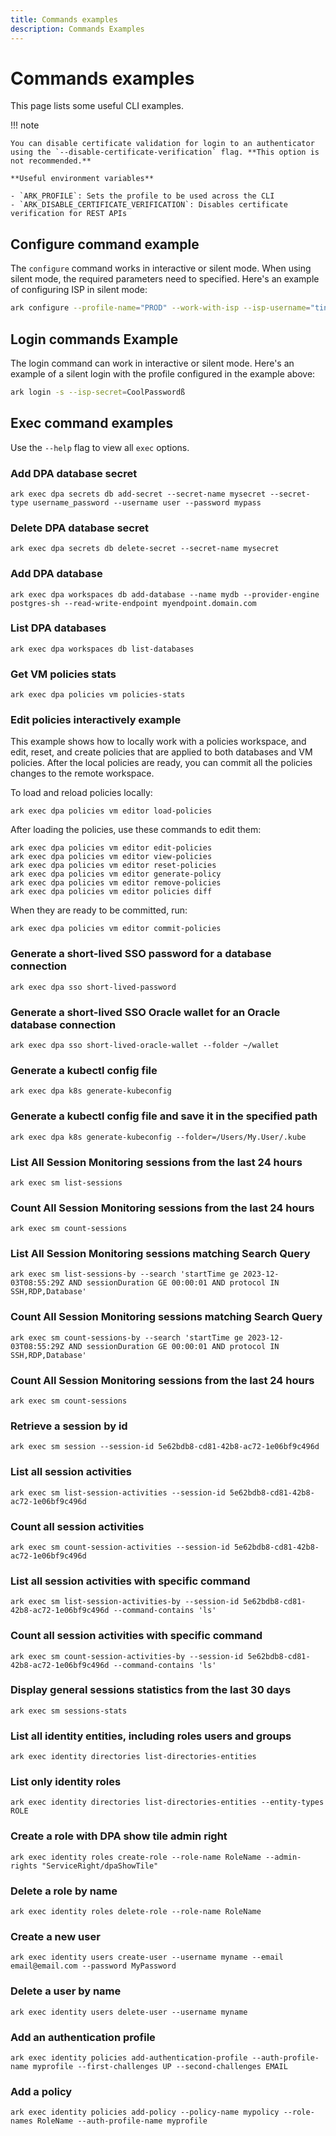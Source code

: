 ```yaml
---
title: Commands examples
description: Commands Examples
---
```


# Commands examples

This page lists some useful CLI examples.

!!! note

    You can disable certificate validation for login to an authenticator using the `--disable-certificate-verification` flag. **This option is not recommended.**

    **Useful environment variables**

    - `ARK_PROFILE`: Sets the profile to be used across the CLI
    - `ARK_DISABLE_CERTIFICATE_VERIFICATION`: Disables certificate verification for REST APIs

## Configure command example

The `configure` command works in interactive or silent mode. When using silent mode, the required parameters need to specified. Here's an example of configuring ISP in silent mode:

```bash linenums="0"
ark configure --profile-name="PROD" --work-with-isp --isp-username="tina@cyberark.cloud.12345" --silent --allow-output
```

## Login commands Example

The login command can work in interactive or silent mode. Here's an example of a silent login with the profile configured in the example above:
```bash linenums="0"
ark login -s --isp-secret=CoolPasswordß
```

## Exec command examples

Use the `--help` flag to view all `exec` options.

### Add DPA database secret

```shell linenums="0"
ark exec dpa secrets db add-secret --secret-name mysecret --secret-type username_password --username user --password mypass
```

### Delete DPA database secret

```shell linenums="0"
ark exec dpa secrets db delete-secret --secret-name mysecret
```

### Add DPA database

```shell linenums="0"
ark exec dpa workspaces db add-database --name mydb --provider-engine postgres-sh --read-write-endpoint myendpoint.domain.com
```

### List DPA databases

```shell linenums="0"
ark exec dpa workspaces db list-databases
```

### Get VM policies stats

```shell linenums="0"
ark exec dpa policies vm policies-stats
```

### Edit policies interactively example

This example shows how to locally work with a policies workspace, and edit, reset, and create policies that are applied to both databases and VM policies. After the local policies are ready, you can commit all the policies changes to the remote workspace.

To load and reload policies locally:

```shell linenums="0"
ark exec dpa policies vm editor load-policies
```

After loading the policies, use these commands to edit them:
```shell
ark exec dpa policies vm editor edit-policies
ark exec dpa policies vm editor view-policies
ark exec dpa policies vm editor reset-policies
ark exec dpa policies vm editor generate-policy
ark exec dpa policies vm editor remove-policies
ark exec dpa policies vm editor policies diff
```

When they are ready to be committed, run:
```shell linenums="0"
ark exec dpa policies vm editor commit-policies
```

### Generate a short-lived SSO password for a database connection
```shell linenums="0"
ark exec dpa sso short-lived-password
```

### Generate a short-lived SSO Oracle wallet for an Oracle database connection
```shell linenums="0"
ark exec dpa sso short-lived-oracle-wallet --folder ~/wallet
```

### Generate a kubectl config file 
```shell linenums="0"
ark exec dpa k8s generate-kubeconfig 
```

### Generate a kubectl config file and save it in the specified path
```shell linenums="0"
ark exec dpa k8s generate-kubeconfig --folder=/Users/My.User/.kube
```

### List All Session Monitoring sessions from the last 24 hours
```shell
ark exec sm list-sessions
```

### Count All Session Monitoring sessions from the last 24 hours
```shell
ark exec sm count-sessions
```

### List All Session Monitoring sessions matching Search Query
```shell
ark exec sm list-sessions-by --search 'startTime ge 2023-12-03T08:55:29Z AND sessionDuration GE 00:00:01 AND protocol IN SSH,RDP,Database'
```

### Count All Session Monitoring sessions matching Search Query
```shell
ark exec sm count-sessions-by --search 'startTime ge 2023-12-03T08:55:29Z AND sessionDuration GE 00:00:01 AND protocol IN SSH,RDP,Database'
```

### Count All Session Monitoring sessions from the last 24 hours
```shell
ark exec sm count-sessions
```

### Retrieve a session by id
```shell
ark exec sm session --session-id 5e62bdb8-cd81-42b8-ac72-1e06bf9c496d
```

### List all session activities
```shell
ark exec sm list-session-activities --session-id 5e62bdb8-cd81-42b8-ac72-1e06bf9c496d
```

### Count all session activities
```shell
ark exec sm count-session-activities --session-id 5e62bdb8-cd81-42b8-ac72-1e06bf9c496d
```

### List all session activities with specific command
```shell
ark exec sm list-session-activities-by --session-id 5e62bdb8-cd81-42b8-ac72-1e06bf9c496d --command-contains 'ls'
```

### Count all session activities with specific command
```shell
ark exec sm count-session-activities-by --session-id 5e62bdb8-cd81-42b8-ac72-1e06bf9c496d --command-contains 'ls'
```

### Display general sessions statistics from the last 30 days
```shell
ark exec sm sessions-stats
```

### List all identity entities, including roles users and groups
```shell
ark exec identity directories list-directories-entities
```

### List only identity roles
```shell
ark exec identity directories list-directories-entities --entity-types ROLE
```

### Create a role with DPA show tile admin right
```shell
ark exec identity roles create-role --role-name RoleName --admin-rights "ServiceRight/dpaShowTile"
```

### Delete a role by name
```shell
ark exec identity roles delete-role --role-name RoleName
```

### Create a new user
```shell
ark exec identity users create-user --username myname --email email@email.com --password MyPassword
```

### Delete a user by name
```shell
ark exec identity users delete-user --username myname
```

### Add an authentication profile
```shell
ark exec identity policies add-authentication-profile --auth-profile-name myprofile --first-challenges UP --second-challenges EMAIL
```

### Add a policy
```shell
ark exec identity policies add-policy --policy-name mypolicy --role-names RoleName --auth-profile-name myprofile
```
